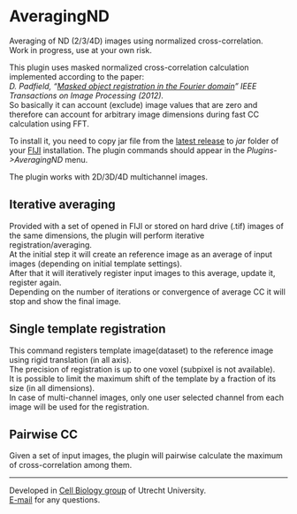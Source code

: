 # AveragingND

Averaging of ND (2/3/4D) images using normalized cross-correlation.   
Work in progress, use at your own risk.  

This plugin uses masked normalized cross-correlation calculation implemented according to the paper:  
_D. Padfield, “[Masked object registration in the Fourier domain](https://doi.org/10.1109/TIP.2011.2181402)” IEEE Transactions on Image Processing (2012)._  
So basically it can account (exclude) image values that are zero and therefore can account for arbitrary image dimensions during fast CC calculation using FFT.  

To install it, you need to copy jar file from the [latest release](https://github.com/ekatrukha/AveragingND/releases) to _jar_ folder of your [FIJI](https://fiji.sc/) installation. The plugin commands should appear in the _Plugins->AveragingND_ menu.   

The plugin works with 2D/3D/4D multichannel images.  

## Iterative averaging

Provided with a set of opened in FIJI or stored on hard drive (.tif) images of the same dimensions, the plugin will perform iterative registration/averaging.  
At the initial step it will create an reference image as an average of input images (depending on initial template settings).  
After that it will iteratively register input images to this average, update it, register again.   
Depending on the number of iterations or convergence of average CC it will stop and show the final image.  
 
## Single template registration

This command registers template image(dataset) to the reference image using rigid translation (in all axis).  
The precision of registration is up to one voxel (subpixel is not available).   
It is possible to limit the maximum shift of the template by a fraction of its size (in all dimensions).  
In case of multi-channel images, only one user selected channel from each image will be used for the registration.  


## Pairwise CC

Given a set of input images, the plugin will pairwise calculate the maximum of cross-correlation among them.  

----------

Developed in <a href='http://cellbiology.science.uu.nl/'>Cell Biology group</a> of Utrecht University.  
<a href="mailto:katpyxa@gmail.com">E-mail</a> for any questions.




